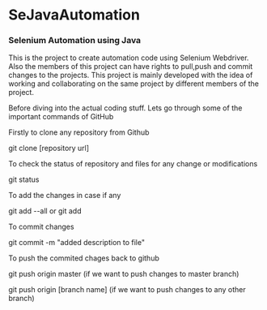 # SeJavaAutomation
### Selenium Automation using Java 

This is the project to create automation code using Selenium Webdriver.
Also the members of this project can have rights to pull,push and commit changes to the projects.
This project is mainly developed with the idea of working and collaborating on the same project by different members of the project.

Before diving into the actual coding stuff.
Lets go through some of the important commands of GitHub

Firstly to clone any repository from Github

git clone [repository url]

To check the status of repository and files for any change or modifications

git status

To add the changes in case if any

git add --all or git add

To commit changes 

git commit -m "added description to file"

To push the commited chages back to github 

git push origin master (if we want to push changes to master branch)

git push origin [branch name] (if we want to push changes to any other branch)
